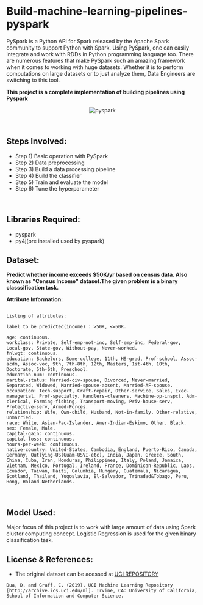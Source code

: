 # Build-machine-learning-pipelines-pyspark
PySpark is a Python API for Spark released by the Apache Spark community to support Python with Spark. Using PySpark, one can easily integrate and work with RDDs in Python programming language too. There are numerous features that make PySpark such an amazing framework when it comes to working with huge datasets. Whether it is to perform computations on large datasets or to just analyze them, Data Engineers are switching to this tool.

<b>This project is a complete implementation of building pipelines using Pyspark</b>
<br>
<p align="center">
<img src="https://databricks.com/wp-content/uploads/2018/12/PySpark-1024x164.png" alt="pyspark">    
</p>
<br>

## Steps Involved:
* Step 1) Basic operation with PySpark
* Step 2) Data preprocessing
* Step 3) Build a data processing pipeline
* Step 4) Build the classifier
* Step 5) Train and evaluate the model
* Step 6) Tune the hyperparameter
<br>

## Libraries Required:
- pyspark
- py4j(pre installed used by pyspark)


## Dataset:
**Predict whether income exceeds $50K/yr based on census data. Also known as "Census Income" dataset.The given problem is a binary classsification task.**

**Attribute Information:**
```

Listing of attributes:

label to be predicted(income) : >50K, <=50K.

age: continuous.
workclass: Private, Self-emp-not-inc, Self-emp-inc, Federal-gov, Local-gov, State-gov, Without-pay, Never-worked.
fnlwgt: continuous.
education: Bachelors, Some-college, 11th, HS-grad, Prof-school, Assoc-acdm, Assoc-voc, 9th, 7th-8th, 12th, Masters, 1st-4th, 10th, Doctorate, 5th-6th, Preschool.
education-num: continuous.
marital-status: Married-civ-spouse, Divorced, Never-married, Separated, Widowed, Married-spouse-absent, Married-AF-spouse.
occupation: Tech-support, Craft-repair, Other-service, Sales, Exec-managerial, Prof-specialty, Handlers-cleaners, Machine-op-inspct, Adm-clerical, Farming-fishing, Transport-moving, Priv-house-serv, Protective-serv, Armed-Forces.
relationship: Wife, Own-child, Husband, Not-in-family, Other-relative, Unmarried.
race: White, Asian-Pac-Islander, Amer-Indian-Eskimo, Other, Black.
sex: Female, Male.
capital-gain: continuous.
capital-loss: continuous.
hours-per-week: continuous.
native-country: United-States, Cambodia, England, Puerto-Rico, Canada, Germany, Outlying-US(Guam-USVI-etc), India, Japan, Greece, South, China, Cuba, Iran, Honduras, Philippines, Italy, Poland, Jamaica, Vietnam, Mexico, Portugal, Ireland, France, Dominican-Republic, Laos, Ecuador, Taiwan, Haiti, Columbia, Hungary, Guatemala, Nicaragua, Scotland, Thailand, Yugoslavia, El-Salvador, Trinadad&Tobago, Peru, Hong, Holand-Netherlands.

```
<br>

## Model Used:
Major focus of this project is to work with large amount of data using Spark cluster computing concept.
Logistic Regression is used for the given binary classification task.

## License & References:
- The original dataset can be acessed at <a href="http://archive.ics.uci.edu/ml/datasets/adult">UCI REPOSITORY</a>
```
Dua, D. and Graff, C. (2019). UCI Machine Learning Repository [http://archive.ics.uci.edu/ml]. Irvine, CA: University of California, School of Information and Computer Science. 
```
